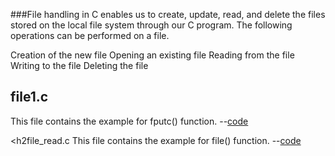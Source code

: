 ###File handling in C enables us to create, update, read, and delete the files stored on the local file system through our C program. The following operations can be performed on a file.

Creation of the new file
Opening an existing file
Reading from the file
Writing to the file
Deleting the file

<h2>file1.c</h2>
This file contains the example for fputc() function. --<a href="https://github.com/Udhayamoorthi369/Advanced-C/blob/main/FILES/file1.c">code</a>

<h2file_read.c
This file contains the example for file() function. --<a href="https://github.com/Udhayamoorthi369/Advanced-C/blob/main/FILES/file_read.c">code</a>

